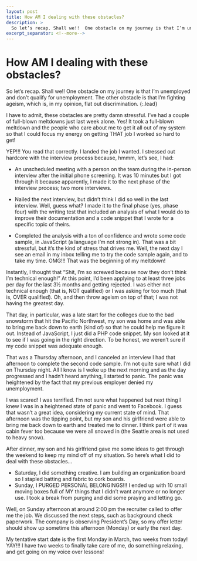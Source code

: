 ```yaml
---
layout: post   
title: How AM I dealing with these obstacles?
description: >
  So let’s recap. Shall we!!  One obstacle on my journey is that I’m unemployed and don’t qualify for unemployment. The other obstacle is that I’m fighting ageism, which is, in my opinion, flat out discrimination.
excerpt_separator: <!--more-->
---
```


# How AM I dealing with these obstacles?

So let’s recap. Shall we!!  One obstacle on my journey is that I’m unemployed and don’t qualify for unemployment. The other obstacle is that I’m fighting ageism, which is, in my opinion, flat out discrimination.
{:.lead}

<!--more-->

I have to admit, these obstacles are pretty damn stressful.  I’ve had a couple of full-blown meltdowns just last week alone.   Yes!  It took a full-blown meltdown and the people who care about me to get it all out of my system so that I could focus my energy on getting THAT job I worked so hard to get! 

YEP!!! You read that correctly.  I landed the job I wanted.  I stressed out hardcore with the interview process because, hmmm, let’s see, I had:

- An unscheduled meeting with a person on the team during the in-person interview after the initial phone screening.  It was 10 minutes but I got through it because apparently, I made it to the next phase of the interview process; two more interviews. 

- Nailed the next interview, but didn’t think I did so well in the last interview.  Well, guess what?  I made it to the final phase (yes, phase four) with the writing test that included an analysis of what I would do to improve their documentation and a code snippet that I wrote for a specific topic of theirs.

- Completed the analysis with a ton of confidence and wrote some code sample, in JavaScript (a language I’m not strong in).  That was a bit stressful, but it’s the kind of stress that drives me.  Well, the next day I see an email in my inbox telling me to try the code sample again, and to take my time.  OMG!!!  That was the beginning of my meltdown!

Instantly, I thought that “Shit, I’m so screwed because now they don’t think I’m technical enough!”  At this point, I’d been applying to at least three jobs per day for the last 3½ months and getting rejected.  I was either not technical enough (that is, NOT qualified) or I was asking for too much (that is, OVER qualified).  Oh, and then throw ageism on top of that; I was not having the greatest day. 

That day, in particular, was a late start for the colleges due to the bad snowstorm that hit the Pacific Northwest, my son was home and was able to bring me back down to earth (kind of) so that he could help me figure it out.  Instead of JavaScript, I just did a PHP code snippet. My son looked at it to see if I was going in the right direction.  To be honest, we weren’t sure if my code snippet was adequate enough.  

That was a Thursday afternoon, and I canceled an interview I had that afternoon to complete the second code sample.  I’m not quite sure what I did on Thursday night.  All I know is I woke up the next morning and as the day progressed and I hadn’t heard anything, I started to panic. The panic was heightened by the fact that my previous employer denied my unemployment.  

I was scared!  I was terrified. I’m not sure what happened but next thing I knew I was in a heightened state of panic and went to Facebook.  I guess that wasn’t a great idea, considering my current state of mind.  That afternoon was the tipping point, but my son and his girlfriend were able to bring me back down to earth and treated me to dinner.  I think part of it was cabin fever too because we were all snowed in (the Seattle area is not used to heavy snow). 

After dinner, my son and his girlfriend gave me some ideas to get through the weekend to keep my mind off of my situation.  So here’s what I did to deal with these obstacles…
- Saturday, I did something creative.  I am building an organization board so I stapled batting and fabric to cork boards.  
- Sunday, I PURGED PERSONAL BELONGINGS!!!  I ended up with 10 small moving boxes full of MY things that I didn’t want anymore or no longer use.  I took a break from purging and did some praying and letting go.

Well, on Sunday afternoon at around 2:00 pm the recruiter called to offer me the job. We discussed the next steps, such as background check paperwork.  The company is observing President’s Day, so my offer letter should show up sometime this afternoon (Monday) or early the next day. 

My tentative start date is the first Monday in March, two weeks from today!  YAY!!!  I have two weeks to finally take care of me, do something relaxing, and get going on my voice over lessons!  
